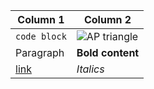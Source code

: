 | Column 1    | Column 2    |
| ----------- | ----------- |
| `code block`      | ![](https://docs.accordproject.org/docs/assets/020/template.png "AP triangle")       | 
| Paragraph   | **Bold content**     |
| [link](http://clause.io) | *Italics* |